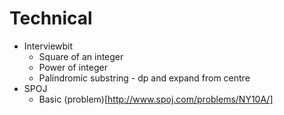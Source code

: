 # Technical 
* Interviewbit
	+ Square of an integer
	+ Power of integer
	+ Palindromic substring - dp and expand from centre
* SPOJ
	+ Basic (problem)[http://www.spoj.com/problems/NY10A/]
